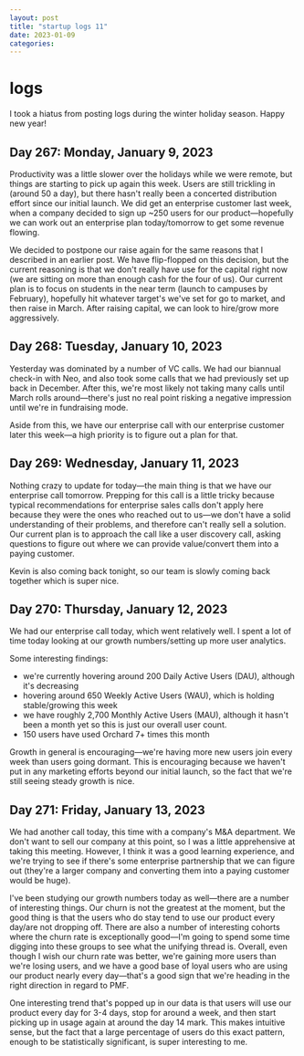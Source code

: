 ```yaml
---
layout: post
title: "startup logs 11"
date: 2023-01-09
categories:
---
```

# logs

I took a hiatus from posting logs during the winter holiday season. Happy new year!

## Day 267: Monday, January 9, 2023

Productivity was a little slower over the holidays while we were remote, but things are starting to pick up again this week. Users are still trickling in (around 50 a day), but there hasn't really been a concerted distribution effort since our initial launch. We did get an enterprise customer last week, when a company decided to sign up \~250 users for our product—hopefully we can work out an enterprise plan today/tomorrow to get some revenue flowing.

We decided to postpone our raise again for the same reasons that I described in an earlier post. We have flip-flopped on this decision, but the current reasoning is that we don't really have use for the capital right now (we are sitting on more than enough cash for the four of us). Our current plan is to focus on students in the near term (launch to campuses by February), hopefully hit whatever target's we've set for go to market, and then raise in March. After raising capital, we can look to hire/grow more aggressively.

## Day 268: Tuesday, January 10, 2023

Yesterday was dominated by a number of VC calls. We had our biannual check-in with Neo, and also took some calls that we had previously set up back in December. After this, we're most likely not taking many calls until March rolls around—there's just no real point risking a negative impression until we're in fundraising mode.

Aside from this, we have our enterprise call with our enterprise customer later this week—a high priority is to figure out a plan for that.

## Day 269: Wednesday, January 11, 2023

Nothing crazy to update for today—the main thing is that we have our enterprise call tomorrow. Prepping for this call is a little tricky because typical recommendations for enterprise sales calls don't apply here because they were the ones who reached out to us—we don't have a solid understanding of their problems, and therefore can't really sell a solution. Our current plan is to approach the call like a user discovery call, asking questions to figure out where we can provide value/convert them into a paying customer.

 Kevin is also coming back tonight, so our team is slowly coming back together which is super nice.

## Day 270: Thursday, January 12, 2023

We had our enterprise call today, which went relatively well. I spent a lot of time today looking at our growth numbers/setting up more user analytics.

Some interesting findings:

* we're currently hovering around 200 Daily Active Users (DAU), although it's decreasing 
* hovering around 650 Weekly Active Users (WAU), which is holding stable/growing this week
* we have roughly 2,700 Monthly Active Users (MAU), although it hasn't been a month yet so this is just our overall user count.
* 150 users have used Orchard 7+ times this month

Growth in general is encouraging—we're having more new users join every week than users going dormant. This is encouraging because we haven't put in any marketing efforts beyond our initial launch, so the fact that we're still seeing steady growth is nice.

## Day 271: Friday, January 13, 2023

We had another call today, this time with a company's M&A department. We don't want to sell our company at this point, so I was a little apprehensive at taking this meeting. However, I think it was a good learning experience, and we're trying to see if there's some enterprise partnership that we can figure out (they're a larger company and converting them into a paying customer would be huge).

I've been studying our growth numbers today as well—there are a number of interesting things. Our churn is not the greatest at the moment, but the good thing is that the users who do stay tend to use our product every day/are not dropping off. There are also a number of interesting cohorts where the churn rate is exceptionally good—I'm going to spend some time digging into these groups to see what the unifying thread is.  Overall, even though I wish our churn rate was better, we're gaining more users than we're losing users, and we have a good base of loyal users who are using our product nearly every day—that's a good sign that we're heading in the right direction in regard to PMF.

One interesting trend that's popped up in our data is that users will use our product every day for 3-4 days, stop for around a week, and then start picking up in usage again at around the day 14 mark. This makes intuitive sense, but the fact that a large percentage of users do this exact pattern, enough to be statistically significant, is super interesting to me.